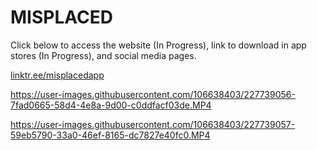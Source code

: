 # MISPLACED
Click below to access the website (In Progress), link to download in app stores (In Progress), and social media pages.

[linktr.ee/misplacedapp](https://linktr.ee/misplacedapp)





https://user-images.githubusercontent.com/106638403/227739056-7fad0665-58d4-4e8a-9d00-c0ddfacf03de.MP4






https://user-images.githubusercontent.com/106638403/227739057-59eb5790-33a0-46ef-8165-dc7827e40fc0.MP4



